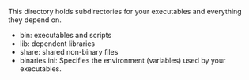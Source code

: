 This directory holds subdirectories for your executables and everything they depend on.
- bin: executables and scripts
- lib: dependent libraries
- share: shared non-binary files
- binaries.ini: Specifies the environment (variables) used by your executables.
